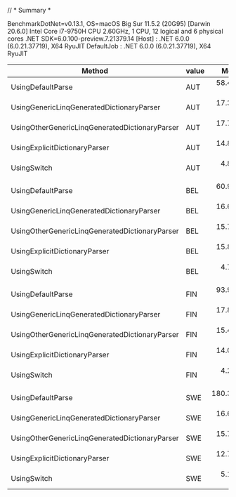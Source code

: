 // * Summary *

BenchmarkDotNet=v0.13.1, OS=macOS Big Sur 11.5.2 (20G95) [Darwin 20.6.0]
Intel Core i7-9750H CPU 2.60GHz, 1 CPU, 12 logical and 6 physical cores
.NET SDK=6.0.100-preview.7.21379.14
[Host]     : .NET 6.0.0 (6.0.21.37719), X64 RyuJIT
DefaultJob : .NET 6.0.0 (6.0.21.37719), X64 RyuJIT


|                                         Method | value |       Mean |     Error |    StdDev |     Median | Ratio | RatioSD |
|----------------------------------------------- |------ |-----------:|----------:|----------:|-----------:|------:|--------:|
|                              UsingDefaultParse |   AUT |  58.459 ns | 1.5070 ns | 4.2009 ns |  57.265 ns |  1.00 |    0.00 |
|      UsingGenericLinqGeneratedDictionaryParser |   AUT |  17.331 ns | 0.3678 ns | 0.3777 ns |  17.295 ns |  0.28 |    0.02 |
| UsingOtherGenericLinqGeneratedDictionaryParser |   AUT |  17.725 ns | 0.2967 ns | 0.2477 ns |  17.765 ns |  0.29 |    0.02 |
|                  UsingExplicitDictionaryParser |   AUT |  14.828 ns | 0.1847 ns | 0.1728 ns |  14.795 ns |  0.24 |    0.02 |
|                                    UsingSwitch |   AUT |   4.886 ns | 0.1233 ns | 0.1211 ns |   4.846 ns |  0.08 |    0.01 |
|                                                |       |            |           |           |            |       |         |
|                              UsingDefaultParse |   BEL |  60.914 ns | 1.2416 ns | 1.6575 ns |  60.285 ns |  1.00 |    0.00 |
|      UsingGenericLinqGeneratedDictionaryParser |   BEL |  16.683 ns | 0.2371 ns | 0.2217 ns |  16.612 ns |  0.27 |    0.01 |
| UsingOtherGenericLinqGeneratedDictionaryParser |   BEL |  15.721 ns | 0.1390 ns | 0.1161 ns |  15.700 ns |  0.26 |    0.01 |
|                  UsingExplicitDictionaryParser |   BEL |  15.801 ns | 0.1311 ns | 0.1095 ns |  15.778 ns |  0.26 |    0.01 |
|                                    UsingSwitch |   BEL |   4.757 ns | 0.0550 ns | 0.0487 ns |   4.750 ns |  0.08 |    0.00 |
|                                                |       |            |           |           |            |       |         |
|                              UsingDefaultParse |   FIN |  93.941 ns | 1.1898 ns | 0.9936 ns |  93.757 ns |  1.00 |    0.00 |
|      UsingGenericLinqGeneratedDictionaryParser |   FIN |  17.835 ns | 0.2377 ns | 0.2223 ns |  17.797 ns |  0.19 |    0.00 |
| UsingOtherGenericLinqGeneratedDictionaryParser |   FIN |  15.490 ns | 0.3043 ns | 0.3125 ns |  15.405 ns |  0.17 |    0.00 |
|                  UsingExplicitDictionaryParser |   FIN |  14.079 ns | 0.2139 ns | 0.2000 ns |  13.992 ns |  0.15 |    0.00 |
|                                    UsingSwitch |   FIN |   4.220 ns | 0.1119 ns | 0.1289 ns |   4.158 ns |  0.05 |    0.00 |
|                                                |       |            |           |           |            |       |         |
|                              UsingDefaultParse |   SWE | 180.393 ns | 2.8922 ns | 2.5638 ns | 180.206 ns |  1.00 |    0.00 |
|      UsingGenericLinqGeneratedDictionaryParser |   SWE |  16.687 ns | 0.1063 ns | 0.0887 ns |  16.703 ns |  0.09 |    0.00 |
| UsingOtherGenericLinqGeneratedDictionaryParser |   SWE |  15.715 ns | 0.1439 ns | 0.1346 ns |  15.680 ns |  0.09 |    0.00 |
|                  UsingExplicitDictionaryParser |   SWE |  12.739 ns | 0.0707 ns | 0.0591 ns |  12.741 ns |  0.07 |    0.00 |
|                                    UsingSwitch |   SWE |   5.143 ns | 0.0533 ns | 0.0473 ns |   5.131 ns |  0.03 |    0.00 |

